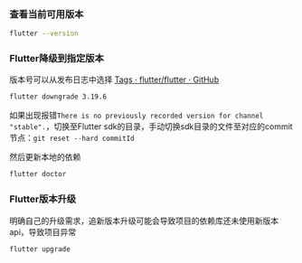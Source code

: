 
### 查看当前可用版本
```bash
flutter --version
```

### Flutter降级到指定版本
版本号可以从发布日志中选择 [Tags · flutter/flutter · GitHub](https://github.com/flutter/flutter/tags)
```bash
flutter downgrade 3.19.6  
```
如果出现报错`There is no previously recorded version for channel "stable".`，切换至Flutter sdk的目录，手动切换sdk目录的文件至对应的commit节点：`git reset --hard commitId`

然后更新本地的依赖
```bash
flutter doctor
```

### Flutter版本升级
明确自己的升级需求，追新版本升级可能会导致项目的依赖库还未使用新版本api，导致项目异常
```bash
flutter upgrade
```